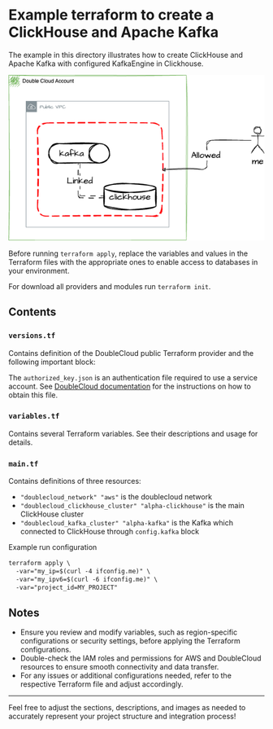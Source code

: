 # Example terraform to create a ClickHouse and Apache Kafka

The example in this directory illustrates how to create ClickHouse and Apache Kafka with configured KafkaEngine in Clickhouse.

![simple_kafka_ch.drawio.png](../assets/simple_kafka_ch.drawio.png)

Before running `terraform apply`, replace the variables and values in the Terraform files with the appropriate ones to enable access to databases in your environment.

For download all providers and modules run `terraform init`.

## Contents

### `versions.tf`

Contains definition of the DoubleCloud public Terraform provider and the following important block:

The `authorized_key.json` is an authentication file required to use a service account. See [DoubleCloud documentation](https://double.cloud/docs/en/public-api/tutorials/transfer-api-quickstart) for the instructions on how to obtain this file.

### `variables.tf`

Contains several Terraform variables. See their descriptions and usage for details.

### `main.tf`

Contains definitions of three resources:

* `"doublecloud_network" "aws"` is the doublecloud network
* `"doublecloud_clickhouse_cluster" "alpha-clickhouse"` is the main ClickHouse cluster 
* `"doublecloud_kafka_cluster" "alpha-kafka"` is the Kafka which connected to ClickHouse through `config.kafka` block


Example run configuration
```shell
terraform apply \
  -var="my_ip=$(curl -4 ifconfig.me)" \
  -var="my_ipv6=$(curl -6 ifconfig.me)" \
  -var="project_id=MY_PROJECT"
```

## Notes

- Ensure you review and modify variables, such as region-specific configurations or security settings, before applying the Terraform configurations.
- Double-check the IAM roles and permissions for AWS and DoubleCloud resources to ensure smooth connectivity and data transfer.
- For any issues or additional configurations needed, refer to the respective Terraform file and adjust accordingly.

---

Feel free to adjust the sections, descriptions, and images as needed to accurately represent your project structure and integration process!
